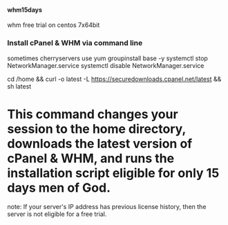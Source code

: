 #### whm15days
whm free trial on centos 7x64bit


### Install cPanel & WHM via command line

sometimes cherryservers use yum groupinstall base -y
systemctl stop NetworkManager.service
systemctl disable NetworkManager.service

cd /home && curl -o latest -L https://securedownloads.cpanel.net/latest && sh latest



# This command changes your session to the home directory, downloads the latest version of cPanel & WHM, and runs the installation script eligible for only 15 days men of God.

note:  If your server's IP address has previous license history, then the server is not eligible for a free trial.





